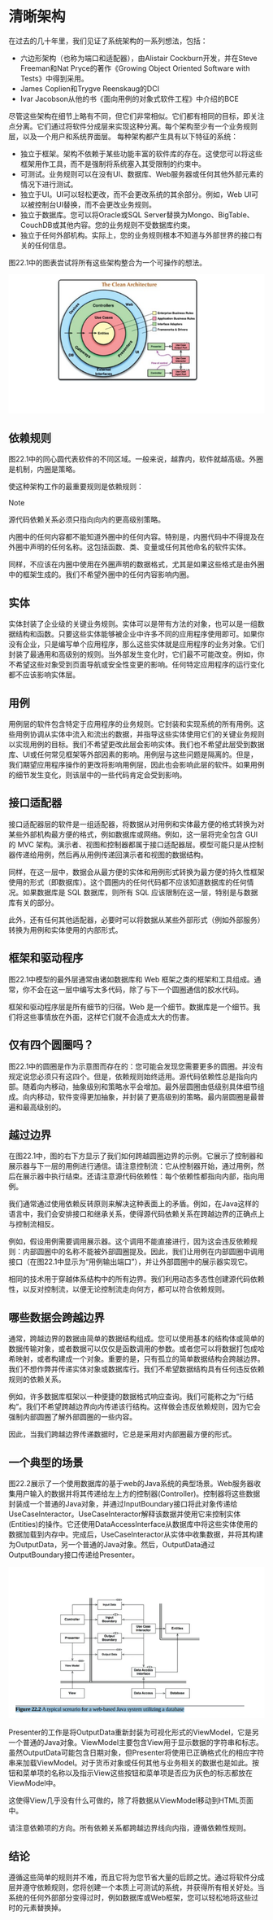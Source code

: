 # 清晰架构

在过去的几十年里，我们见证了系统架构的一系列想法，包括：

+ 六边形架构（也称为端口和适配器），由Alistair Cockburn开发，并在Steve Freeman和Nat Pryce的著作《Growing Object Oriented Software with Tests》中得到采用。
+ James Coplien和Trygve Reenskaug的DCI
+ Ivar Jacobson从他的书《面向用例的对象式软件工程》中介绍的BCE

尽管这些架构在细节上略有不同，但它们非常相似。它们都有相同的目标，即关注点分离。它们通过将软件分成层来实现这种分离。每个架构至少有一个业务规则层，以及一个用户和系统界面层。
每种架构都产生具有以下特征的系统：

+ 独立于框架。架构不依赖于某些功能丰富的软件库的存在。这使您可以将这些框架用作工具，而不是强制将系统塞入其受限制的约束中。
+ 可测试。业务规则可以在没有UI、数据库、Web服务器或任何其他外部元素的情况下进行测试。
+ 独立于UI。UI可以轻松更改，而不会更改系统的其余部分。例如，Web UI可以被控制台UI替换，而不会更改业务规则。
+ 独立于数据库。您可以将Oracle或SQL Server替换为Mongo、BigTable、CouchDB或其他内容。您的业务规则不受数据库约束。
+ 独立于任何外部机构。实际上，您的业务规则根本不知道与外部世界的接口有关的任何信息。

图22.1中的图表尝试将所有这些架构整合为一个可操作的想法。

![](./static/22.1.png)

## 依赖规则

图22.1中的同心圆代表软件的不同区域。一般来说，越靠内，软件就越高级。外圈是机制，内圈是策略。

使这种架构工作的最重要规则是依赖规则：

> [!NOTE]
> 源代码依赖关系必须只指向向内的更高级别策略。

内圈中的任何内容都不能知道外圈中的任何内容。特别是，内圈代码中不得提及在外圈中声明的任何名称。这包括函数、类、变量或任何其他命名的软件实体。

同样，不应该在内圈中使用在外圈声明的数据格式，尤其是如果这些格式是由外圈中的框架生成的。我们不希望外圈中的任何内容影响内圈。

## 实体

实体封装了企业级的关键业务规则。实体可以是带有方法的对象，也可以是一组数据结构和函数。只要这些实体能够被企业中许多不同的应用程序使用即可。如果你没有企业，只是编写单个应用程序，那么这些实体就是应用程序的业务对象。它们封装了最通用和高级别的规则。当外部发生变化时，它们最不可能改变。例如，你不希望这些对象受到页面导航或安全性变更的影响。任何特定应用程序的运行变化都不应该影响实体层。

## 用例

用例层的软件包含特定于应用程序的业务规则。它封装和实现系统的所有用例。这些用例协调从实体中流入和流出的数据，并指导这些实体使用它们的关键业务规则以实现用例的目标。我们不希望更改此层会影响实体。我们也不希望此层受到数据库、UI或任何常见框架等外部因素的影响。用例层与这些问题是隔离的。但是，我们期望应用程序操作的更改将影响用例层，因此也会影响此层的软件。如果用例的细节发生变化，则该层中的一些代码肯定会受到影响。

## 接口适配器

接口适配器层的软件是一组适配器，将数据从对用例和实体最方便的格式转换为对某些外部机构最方便的格式，例如数据库或网络。例如，这一层将完全包含 GUI 的 MVC 架构。演示者、视图和控制器都属于接口适配器层。模型可能只是从控制器传递给用例，然后再从用例传递回演示者和视图的数据结构。

同样，在这一层中，数据会从最方便的实体和用例形式转换为最方便的持久性框架使用的形式（即数据库）。这个圆圈内的任何代码都不应该知道数据库的任何情况。如果数据库是 SQL 数据库，则所有 SQL 应该限制在这一层，特别是与数据库有关的部分。

此外，还有任何其他适配器，必要时可以将数据从某些外部形式（例如外部服务）转换为用例和实体使用的内部形式。

## 框架和驱动程序

图22.1中模型的最外层通常由诸如数据库和 Web 框架之类的框架和工具组成。通常，你不会在这一层中编写太多代码，除了与下一个圆圈通信的胶水代码。

框架和驱动程序层是所有细节的归宿。Web 是一个细节。数据库是一个细节。我们将这些事情放在外面，这样它们就不会造成太大的伤害。

## 仅有四个圆圈吗？

图22.1中的圆圈是作为示意图而存在的：您可能会发现您需要更多的圆圈。并没有规定说您必须只有这四个。但是，依赖规则始终适用。源代码依赖性总是指向内部。随着向内移动，抽象级别和策略水平会增加。最外层圆圈由低级别具体细节组成。向内移动，软件变得更加抽象，并封装了更高级别的策略。最内层圆圈是最普遍和最高级别的。

## 越过边界

在图22.1中，图的右下方显示了我们如何跨越圆圈边界的示例。它展示了控制器和展示器与下一层的用例进行通信。请注意控制流：它从控制器开始，通过用例，然后在展示器中执行结束。还请注意源代码依赖性：每个依赖性都指向内部，指向用例。

我们通常通过使用依赖反转原则来解决这种表面上的矛盾。例如，在Java这样的语言中，我们会安排接口和继承关系，使得源代码依赖关系在跨越边界的正确点上与控制流相反。

例如，假设用例需要调用展示器。这个调用不能直接进行，因为这会违反依赖规则：内部圆圈中的名称不能被外部圆圈提及。因此，我们让用例在内部圆圈中调用接口（在图22.1中显示为“用例输出端口”），并让外部圆圈中的展示器实现它。

相同的技术用于穿越体系结构中的所有边界。我们利用动态多态性创建源代码依赖性，以反对控制流，以便无论控制流走向何方，都可以符合依赖规则。

## 哪些数据会跨越边界

通常，跨越边界的数据由简单的数据结构组成。您可以使用基本的结构体或简单的数据传输对象，或者数据可以仅仅是函数调用的参数。或者您可以将数据打包成哈希映射，或者构建成一个对象。重要的是，只有孤立的简单数据结构会跨越边界。我们不想作弊并传递实体对象或数据库行。我们不希望数据结构具有任何违反依赖规则的依赖关系。

例如，许多数据库框架以一种便捷的数据格式响应查询。我们可能称之为“行结构”。我们不希望跨越边界向内传递该行结构。这样做会违反依赖规则，因为它会强制内部圆圈了解外部圆圈的一些内容。

因此，当我们跨越边界传递数据时，它总是采用对内部圈最方便的形式。

## 一个典型的场景

图22.2展示了一个使用数据库的基于web的Java系统的典型场景。Web服务器收集用户输入的数据并将其传递给左上方的控制器(Controller)。控制器将这些数据封装成一个普通的Java对象，并通过InputBoundary接口将此对象传递给UseCaseInteractor。UseCaseInteractor解释该数据并使用它来控制实体(Entities)的操作。它还使用DataAccessInterface从数据库中将这些实体使用的数据加载到内存中。完成后，UseCaseInteractor从实体中收集数据，并将其构建为OutputData，另一个普通的Java对象。然后，OutputData通过OutputBoundary接口传递给Presenter。

![](./static/22.2.png)

Presenter的工作是将OutputData重新封装为可视化形式的ViewModel，它是另一个普通的Java对象。ViewModel主要包含View用于显示数据的字符串和标志。虽然OutputData可能包含日期对象，但Presenter将使用已正确格式化的相应字符串来加载ViewModel。对于货币对象或任何其他与业务相关的数据也是如此。按钮和菜单项的名称以及指示View这些按钮和菜单项是否应为灰色的标志都放在ViewModel中。

这使得View几乎没有什么可做的，除了将数据从ViewModel移动到HTML页面中。

请注意依赖项的方向。所有依赖关系都跨越边界线向内指，遵循依赖性规则。

## 结论

遵循这些简单的规则并不难，而且它将为您节省大量的后顾之忧。通过将软件分成层并遵守依赖规则，您将创建一个本质上可测试的系统，并获得所有相关好处。当系统的任何外部部分变得过时，例如数据库或Web框架，您可以轻松地将这些过时的元素替换掉。

